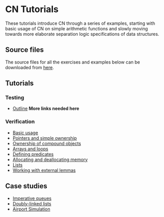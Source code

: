 # CN Tutorials

These tutorials introduce CN through a series of examples, starting with basic
usage of CN on simple arithmetic functions and slowly moving towards more
elaborate separation logic specifications of data structures.

## Source files

The source files for all the exercises and examples below can be downloaded
from [here](link:exercises.zip).

## Tutorials

### Testing

- [Outline](testing/outline.md)
**More links needed here**

### Verification

- [Basic usage](verification/basic-usage.md)
- [Pointers and simple ownership](verification/pointers-and-simple-ownership.md)
- [Ownership of compound objects](verification/ownership-of-compound-objects.md)
- [Arrays and loops](verification/arrays-and-loops.md)
- [Defining predicates](verification/defining-predicates.md)
- [Allocating and deallocating memory](verification/allocating-and-deallocating-memory.md)
- [Lists](verification/lists.md)
- [Working with external lemmas](verification/external-lemmas.md)

## Case studies

- [Imperative queues](../case-studies/imperative-queues.md)
- [Doubly-linked lists](../case-studies/doubly-linked-lists.md)
- [Airport Simulation](../case-studies/the-runway.md)
